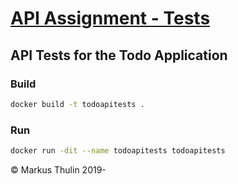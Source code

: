 # [API Assignment - Tests](https://gitlab.com/test-star/markus.thulin/api-assignment-tests)
## API Tests for the Todo Application
###  Build
```bash
docker build -t todoapitests .
```
### Run
```bash
docker run -dit --name todoapitests todoapitests
```

© Markus Thulin 2019-